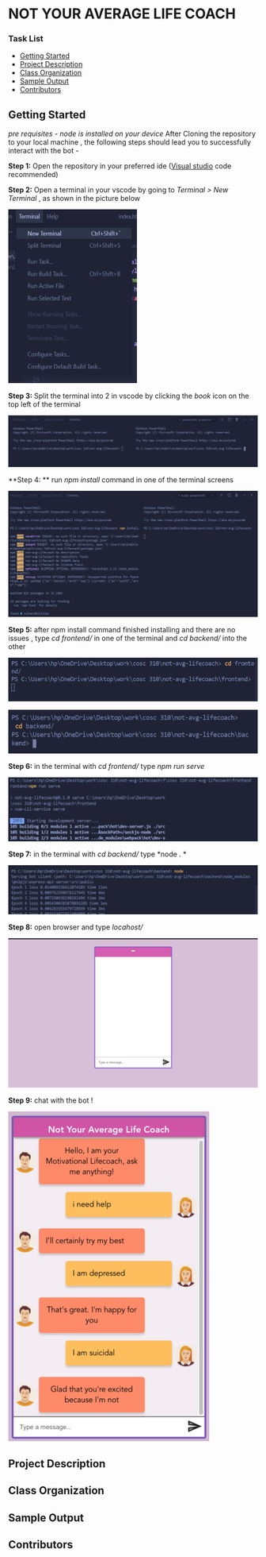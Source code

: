 # NOT YOUR AVERAGE LIFE COACH

### Task List
- [Getting Started](#getting-started)
- [Project Description](#project-description)
- [Class Organization](#class-organization)
- [Sample Output](#sample-output)
- [Contributors](#contributors)

## Getting Started
*pre requisites - node is installed on your device*
After Cloning the repository to your local machine , the following steps should lead you to successfully interact with the bot - 

**Step 1:** Open the repository in your preferred ide ([Visual studio](https://visualstudio.microsoft.com/vs/) code recommended)

**Step 2:** Open a terminal in your vscode by going to *Terminal > New Terminal* , as shown in the picture below

![alt text](Documentation/img/open-terminal.png)

**Step 3:** Split the terminal into 2 in vscode by clicking the *book* icon on the top left of the terminal

![alt text](Documentation/img/split-terminal.png)

**Step 4: ** run *npm install* command in one of the terminal screens

![alt text](Documentation/img/run-npm-install.png)

**Step 5:** after npm install command finished installing and there are no issues , type *cd frontend/* in one of the terminal and *cd backend/* into the other

![alt text](Documentation/img/cd-frontend.png)

![alt text](Documentation/img/cd-backend.png)

**Step 6:**  in the terminal with *cd frontend/* type *npm run serve*

![alt text](Documentation/img/npm-run-serve.png)

**Step 7:** in the terminal with *cd backend/* type *node . *

![alt text](Documentation/img/node-..png)

**Step 8:** open browser and type *locahost/*

![alt text](Documentation/img/screen-1.png)

**Step 9:** chat with the bot ! 

![alt text](Documentation/img/chatbot-screen.png)

## Project Description

## Class Organization

## Sample Output




## Contributors
